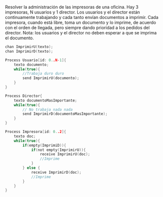 Resolver la administración de las impresoras de una oficina. Hay 3 impresoras, N usuarios y 1 director. Los usuarios y el director están continuamente trabajando y cada tanto envían documentos a imprimir. Cada impresora, cuando está libre, toma un documento y lo imprime, de acuerdo con el orden de llegada, pero siempre dando prioridad a los pedidos del director.
    Nota: los usuarios y el director no deben esperar a que se imprima el documento.

````C
chan ImprimirU(texto);
chan ImprimirD(texto);

Process Usuario[id: 0..N-1]{
    texto documento;
    while(true){
        //Trabaja duro duro
        send ImprimirU(documento);
    }
}

Process Director{
    texto documentoMasImportante;
    while(true){
        // No trabaja nada nada
        send ImprimirD(documentoMasImportante);
    }
}

Process Impresora[id: 0..2]{
    texto doc;
    while(true){
        if(empty(ImprimiD)){
            if(not empty(ImprimirU)){
                receive ImprimirU(doc);
                //Imprime
            }
        } else {
            receive ImprimirD(doc);
            //Imprime
        }
    }
}
````